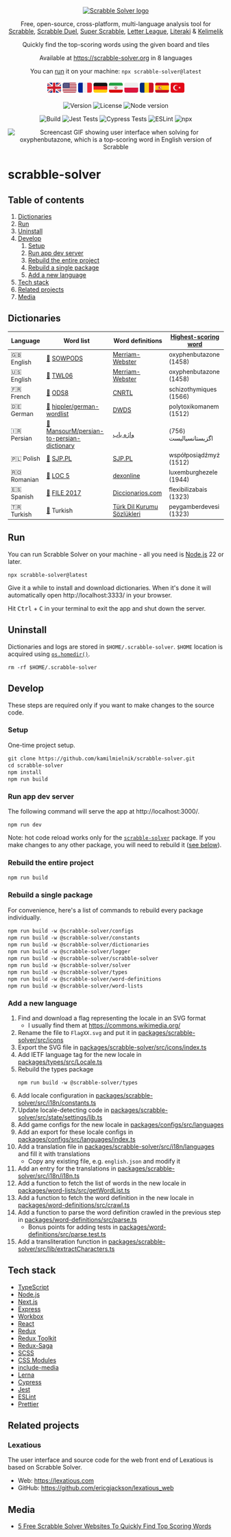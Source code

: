 <div align="center">
  <p>
    <a href="https://scrabble-solver.org">
      <img alt="Scrabble Solver logo" height="120" src="https://raw.githubusercontent.com/kamilmielnik/scrabble-solver/master/packages/scrabble-solver/public/logo.svg" />
    </a>
  </p>

  <p>
    Free, open-source, cross-platform, multi-language analysis tool for <a href="https://en.wikipedia.org/wiki/Scrabble">Scrabble</a>, <a href="https://www.scopely.com/en/games/scrabble-go">Scrabble Duel</a>, <a href="https://en.wikipedia.org/wiki/Super_Scrabble">Super Scrabble</a>, <a href="https://support-apps.discord.com/hc/en-us/articles/26502196674583-Letter-League-FAQ">Letter League</a>, <a href="https://pl.wikipedia.org/wiki/Literaki">Literaki</a> &amp; <a href="https://play.google.com/store/apps/details?id=com.he2apps.kelimelik">Kelimelik</a>
  </p>

  <p>
    Quickly find the top-scoring words using the given board and tiles
  </p>

  <p>
    Available at <a href="https://scrabble-solver.org">https://scrabble-solver.org</a> in 8 languages
  </p>

  <p>
    You can <a href="#run">run</a> it on your machine: <code>npx scrabble-solver@latest</code>
  </p>

  <p>
    <img height="32" src="https://raw.githubusercontent.com/twitter/twemoji/master/assets/svg/1f1ec-1f1e7.svg" alt="Flag of United Kingdom" title="English (GB)" />
    <img height="32" src="https://raw.githubusercontent.com/twitter/twemoji/master/assets/svg/1f1fa-1f1f8.svg" alt="Flag of United States" title="English (US)" />
    <img height="32" src="https://raw.githubusercontent.com/twitter/twemoji/master/assets/svg/1f1eb-1f1f7.svg" alt="Flag of France" title="French" />
    <img height="32" src="https://raw.githubusercontent.com/twitter/twemoji/master/assets/svg/1f1e9-1f1ea.svg" alt="Flag of Germany" title="German" />
    <img height="32" src="https://raw.githubusercontent.com/twitter/twemoji/master/assets/svg/1f1ee-1f1f7.svg" alt="Flag of Iran" title="Persian" />
    <img height="32" src="https://raw.githubusercontent.com/twitter/twemoji/master/assets/svg/1f1f5-1f1f1.svg" alt="Flag of Poland" title="Polish" />
    <img height="32" src="https://raw.githubusercontent.com/twitter/twemoji/master/assets/svg/1f1f7-1f1f4.svg" alt="Flag of Romania" title="Romanian" />
    <img height="32" src="https://raw.githubusercontent.com/twitter/twemoji/master/assets/svg/1f1ea-1f1f8.svg" alt="Flag of Spain" title="Spanish" />
    <img height="32" src="https://raw.githubusercontent.com/twitter/twemoji/master/assets/svg/1f1f9-1f1f7.svg" alt="Flag of Turkey" title="Turkish" />
  </p>

  <p>
    <img src="https://img.shields.io/github/package-json/v/kamilmielnik/scrabble-solver" alt="Version" />
    <img src="https://img.shields.io/npm/l/scrabble-solver" alt="License" />
    <img src="https://img.shields.io/node/v/scrabble-solver" alt="Node version" />
  </p>

  <p>
    <img src="https://github.com/kamilmielnik/scrabble-solver/actions/workflows/build.yml/badge.svg" alt="Build" />
    <img src="https://github.com/kamilmielnik/scrabble-solver/actions/workflows/jest.yml/badge.svg" alt="Jest Tests" />
    <img src="https://github.com/kamilmielnik/scrabble-solver/actions/workflows/cypress.yml/badge.svg" alt="Cypress Tests" />
    <img src="https://github.com/kamilmielnik/scrabble-solver/actions/workflows/eslint.yml/badge.svg" alt="ESLint" />
    <img src="https://github.com/kamilmielnik/scrabble-solver/actions/workflows/npx.yml/badge.svg" alt="npx" />
  </p>

  <img alt="Screencast GIF showing user interface when solving for oxyphenbutazone, which is a top-scoring word in English version of Scrabble" src="https://raw.githubusercontent.com/kamilmielnik/scrabble-solver/master/screencast.gif" />
</div>

# scrabble-solver

## Table of contents

1. [Dictionaries](#dictionaries)
2. [Run](#run)
3. [Uninstall](#uninstall)
4. [Develop](#develop)
   1. [Setup](#setup)
   2. [Run app dev server](#run-app-dev-server)
   3. [Rebuild the entire project](#rebuild-the-entire-project)
   4. [Rebuild a single package](#rebuild-a-single-package)
   5. [Add a new language](#add-a-new-language)
5. [Tech stack](#tech-stack)
6. [Related projects](#related-projects)
7. [Media](#media)

## Dictionaries

| Language    | Word list                                                                                                                                                                                               | Word definitions                                     | [Highest-scoring word](https://codesandbox.io/s/highest-scoring-words-in-scrabble-vbj1ns?file=/src/index.js) |
| ----------- | ------------------------------------------------------------------------------------------------------------------------------------------------------------------------------------------------------- | ---------------------------------------------------- | ------------------------------------------------------------------------------------------------------------ |
| 🇬🇧 English  | [💾](https://www.wordgamedictionary.com/sowpods/download/sowpods.txt) [SOWPODS](https://en.wikipedia.org/wiki/Collins_Scrabble_Words)                                                                   | [Merriam-Webster](https://www.merriam-webster.com/)  | oxyphenbutazone (1458)                                                                                       |
| 🇺🇸 English  | [💾](https://www.wordgamedictionary.com/twl06/download/twl06.txt) [TWL06](https://en.wikipedia.org/wiki/NASPA_Word_List)                                                                                | [Merriam-Webster](https://www.merriam-webster.com/)  | oxyphenbutazone (1458)                                                                                       |
| 🇫🇷 French   | [💾](https://raw.githubusercontent.com/Thecoolsim/French-Scrabble-ODS8/main/French%20ODS%20dictionary.txt) [ODS8](https://github.com/Thecoolsim/French-Scrabble-ODS8)                                   | [CNRTL](https://www.cnrtl.fr/)                       | schizothymiques (1566)                                                                                       |
| 🇩🇪 German   | [💾](https://raw.githubusercontent.com/hippler/german-wordlist/master/words.txt) [hippler/german-wordlist](https://github.com/hippler/german-wordlist)                                                  | [DWDS](https://www.dwds.de)                          | polytoxikomanem (1512)                                                                                       |
| 🇮🇷 Persian  | [💾](https://raw.githubusercontent.com/MansourM/persian-to-persian-dictionary/main/moein/words.txt) [MansourM/persian-to-persian-dictionary](https://github.com/MansourM/persian-to-persian-dictionary) | [واژه یاب](https://vajehyab.com)                     | ‏(756) اگزیستانسیالیست                                                                                       |
| 🇵🇱 Polish   | [💾](https://sjp.pl/slownik/growy/) [SJP.PL](https://sjp.pl/slownik/dp.phtml)                                                                                                                           | [SJP.PL](https://sjp.pl)                             | współposiądźmyż (1512)                                                                                       |
| 🇷🇴 Romanian | [💾](https://dexonline.ro/static/download/scrabble/loc-flexiuni-5.0.zip) [LOC 5](https://dexonline.ro/scrabble)                                                                                         | [dexonline](https://dexonline.ro/)                   | luxemburghezele (1944)                                                                                       |
| 🇪🇸 Spanish  | [💾](https://github.com/kamilmielnik/scrabble-dictionaries/blob/master/spanish/file-2017.txt) [FILE 2017](https://www.facebook.com/Escrablistica)                                                       | [Diccionarios.com](https://www.diccionarios.com/)    | flexibilizabais (1323)                                                                                       |
| 🇹🇷 Turkish  | [💾](https://github.com/kamilmielnik/scrabble-dictionaries/blob/master/turkish/kelimelik.txt) Turkish                                                                                                   | [Türk Dil Kurumu Sözlükleri](https://sozluk.gov.tr/) | peygamberdevesi (1323)                                                                                       |

## Run

You can run Scrabble Solver on your machine - all you need is [Node.js](https://nodejs.org/) 22 or later.

```Shell
npx scrabble-solver@latest
```

Give it a while to install and download dictionaries. When it's done it will automatically open http://localhost:3333/ in your browser.

Hit <kbd>Ctrl</kbd> + <kbd>C</kbd> in your terminal to exit the app and shut down the server.

## Uninstall

Dictionaries and logs are stored in `$HOME/.scrabble-solver`.
`$HOME` location is acquired using [`os.homedir()`](https://nodejs.org/api/os.html#oshomedir).

```Shell
rm -rf $HOME/.scrabble-solver
```

## Develop

These steps are required only if you want to make changes to the source code.

### Setup

One-time project setup.

```Shell
git clone https://github.com/kamilmielnik/scrabble-solver.git
cd scrabble-solver
npm install
npm run build
```

### Run app dev server

The following command will serve the app at http://localhost:3000/.

```Shell
npm run dev
```

Note: hot code reload works only for the [`scrabble-solver`](https://github.com/kamilmielnik/scrabble-solver/tree/master/packages/scrabble-solver) package. If you make changes to any other package, you will need to rebuild it ([see below](#rebuild-a-single-package)).

### Rebuild the entire project

```Shell
npm run build
```

### Rebuild a single package

For convenience, here's a list of commands to rebuild every package individually.

```Shell
npm run build -w @scrabble-solver/configs
npm run build -w @scrabble-solver/constants
npm run build -w @scrabble-solver/dictionaries
npm run build -w @scrabble-solver/logger
npm run build -w @scrabble-solver/scrabble-solver
npm run build -w @scrabble-solver/solver
npm run build -w @scrabble-solver/types
npm run build -w @scrabble-solver/word-definitions
npm run build -w @scrabble-solver/word-lists
```

### Add a new language

1. Find and download a flag representing the locale in an SVG format
   - I usually find them at https://commons.wikimedia.org/
2. Rename the file to `FlagXX.svg` and put it in [packages/scrabble-solver/src/icons](https://github.com/kamilmielnik/scrabble-solver/tree/master/packages/scrabble-solver/src/icons)
3. Export the SVG file in [packages/scrabble-solver/src/icons/index.ts](https://github.com/kamilmielnik/scrabble-solver/blob/master/packages/scrabble-solver/src/icons/index.ts)
4. Add IETF language tag for the new locale in [packages/types/src/Locale.ts](https://github.com/kamilmielnik/scrabble-solver/blob/master/packages/types/src/Locale.ts)
5. Rebuild the types package
   ```Shell
   npm run build -w @scrabble-solver/types
   ```
6. Add locale configuration in [packages/scrabble-solver/src/i18n/constants.ts](https://github.com/kamilmielnik/scrabble-solver/blob/master/packages/scrabble-solver/src/i18n/constants.ts)
7. Update locale-detecting code in [packages/scrabble-solver/src/state/settings/lib.ts](https://github.com/kamilmielnik/scrabble-solver/blob/master/packages/scrabble-solver/src/state/settings/lib.ts)
8. Add game configs for the new locale in [packages/configs/src/languages](https://github.com/kamilmielnik/scrabble-solver/blob/master/packages/configs/src/languages)
9. Add an export for these locale configs in [packages/configs/src/languages/index.ts](https://github.com/kamilmielnik/scrabble-solver/blob/master/packages/configs/src/languages/index.ts)
10. Add a translation file in [packages/scrabble-solver/src/i18n/languages](https://github.com/kamilmielnik/scrabble-solver/tree/master/packages/scrabble-solver/src/i18n/languages) and fill it with translations
    - Copy any existing file, e.g. `english.json` and modify it
11. Add an entry for the translations in [packages/scrabble-solver/src/i18n/i18n.ts](https://github.com/kamilmielnik/scrabble-solver/tree/master/packages/scrabble-solver/src/i18n/i18n.ts)
12. Add a function to fetch the list of words in the new locale in [packages/word-lists/src/getWordList.ts](https://github.com/kamilmielnik/scrabble-solver/blob/master/packages/word-lists/src/getWordList.ts)
13. Add a function to fetch the word definition in the new locale in [packages/word-definitions/src/crawl.ts](https://github.com/kamilmielnik/scrabble-solver/blob/master/packages/word-definitions/src/crawl.ts)
14. Add a function to parse the word definition crawled in the previous step in [packages/word-definitions/src/parse.ts](https://github.com/kamilmielnik/scrabble-solver/blob/master/packages/word-definitions/src/parse.ts)
    - Bonus points for adding tests in [packages/word-definitions/src/parse.test.ts](https://github.com/kamilmielnik/scrabble-solver/blob/master/packages/word-definitions/src/parse.test.ts)
15. Add a transliteration function in [packages/scrabble-solver/src/lib/extractCharacters.ts](https://github.com/kamilmielnik/scrabble-solver/blob/master/packages/scrabble-solver/src/lib/extractCharacters.ts)

## Tech stack

- [TypeScript](https://www.typescriptlang.org/)
- [Node.js](https://nodejs.org/)
- [Next.js](https://nextjs.org/)
- [Express](https://expressjs.com/)
- [Workbox](https://developer.chrome.com/docs/workbox/)
- [React](https://reactjs.org/)
- [Redux](https://redux.js.org/)
- [Redux Toolkit](https://redux-toolkit.js.org/)
- [Redux-Saga](https://redux-saga.js.org/)
- [SCSS](https://sass-lang.com/)
- [CSS Modules](https://github.com/css-modules/css-modules)
- [include-media](https://eduardoboucas.github.io/include-media/)
- [Lerna](https://lerna.js.org/)
- [Cypress](https://www.cypress.io/)
- [Jest](https://jestjs.io/)
- [ESLint](https://eslint.org/)
- [Prettier](https://prettier.io/)

## Related projects

### Lexatious

The user interface and source code for the web front end of Lexatious is based on Scrabble Solver.

- Web: https://lexatious.com
- GitHub: https://github.com/ericgjackson/lexatious_web

## Media

- [5 Free Scrabble Solver Websites To Quickly Find Top Scoring Words](https://www.ilovefreesoftware.com/05/featured/free-scrabble-solver-websites-to-quickly-find-top-scoring-words.html)
